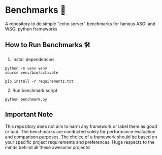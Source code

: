 # Benchmarks 🚀

A repository to do simple "echo server" benchmarks for famous ASGI and WSGI python frameworks

## How to Run Benchmarks 🛠️

1. Install dependencies

```
python -m venv venv
source venv/bin/activate

pip install -r requirements.txt
```

2. Run benchmark script

```
python benchmark.py
```

Important Note
--------------

This repository does not aim to harm any framework or label them as good or bad. The benchmarks are conducted solely for performance evaluation and comparison purposes. The choice of a framework should be based on your specific project requirements and preferences. Huge respects to the minds behind all these awesome projects!


